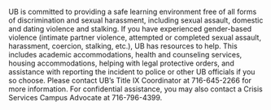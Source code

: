 UB is committed to providing a safe learning environment free of all forms of discrimination and sexual harassment, including sexual assault, domestic and dating violence and stalking. If you have experienced gender-based violence (intimate partner violence, attempted or completed sexual assault, harassment, coercion, stalking, etc.), UB has resources to help. This includes academic accommodations, health and counseling services, housing accommodations, helping with legal protective orders, and assistance with reporting the incident to police or other UB officials if you so choose. Please contact UB’s Title IX Coordinator at 716-645-2266 for more information. For confidential assistance, you may also contact a Crisis Services Campus Advocate at 716-796-4399.